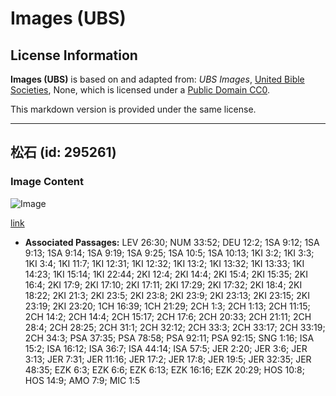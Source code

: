 # Images (UBS)

## License Information

**Images (UBS)** is based on and adapted from: _UBS Images_, [United Bible Societies](https://unitedbiblesocieties.org/), None, which is licensed under a [Public Domain CC0](https://creativecommons.org/public-domain/cc0/).

This markdown version is provided under the same license.



--------------------------------

## 松石 (id: 295261)

### Image Content

![Image](https://cdn.aquifer.bible/aquifer-content/resources/Media/WEB-0719_pine_stone.jpg)

[link](https://cdn.aquifer.bible/aquifer-content/resources/Media/WEB-0719_pine_stone.jpg)

* **Associated Passages:** LEV 26:30; NUM 33:52; DEU 12:2; 1SA 9:12; 1SA 9:13; 1SA 9:14; 1SA 9:19; 1SA 9:25; 1SA 10:5; 1SA 10:13; 1KI 3:2; 1KI 3:3; 1KI 3:4; 1KI 11:7; 1KI 12:31; 1KI 12:32; 1KI 13:2; 1KI 13:32; 1KI 13:33; 1KI 14:23; 1KI 15:14; 1KI 22:44; 2KI 12:4; 2KI 14:4; 2KI 15:4; 2KI 15:35; 2KI 16:4; 2KI 17:9; 2KI 17:10; 2KI 17:11; 2KI 17:29; 2KI 17:32; 2KI 18:4; 2KI 18:22; 2KI 21:3; 2KI 23:5; 2KI 23:8; 2KI 23:9; 2KI 23:13; 2KI 23:15; 2KI 23:19; 2KI 23:20; 1CH 16:39; 1CH 21:29; 2CH 1:3; 2CH 1:13; 2CH 11:15; 2CH 14:2; 2CH 14:4; 2CH 15:17; 2CH 17:6; 2CH 20:33; 2CH 21:11; 2CH 28:4; 2CH 28:25; 2CH 31:1; 2CH 32:12; 2CH 33:3; 2CH 33:17; 2CH 33:19; 2CH 34:3; PSA 37:35; PSA 78:58; PSA 92:11; PSA 92:15; SNG 1:16; ISA 15:2; ISA 16:12; ISA 36:7; ISA 44:14; ISA 57:5; JER 2:20; JER 3:6; JER 3:13; JER 7:31; JER 11:16; JER 17:2; JER 17:8; JER 19:5; JER 32:35; JER 48:35; EZK 6:3; EZK 6:6; EZK 6:13; EZK 16:16; EZK 20:29; HOS 10:8; HOS 14:9; AMO 7:9; MIC 1:5

